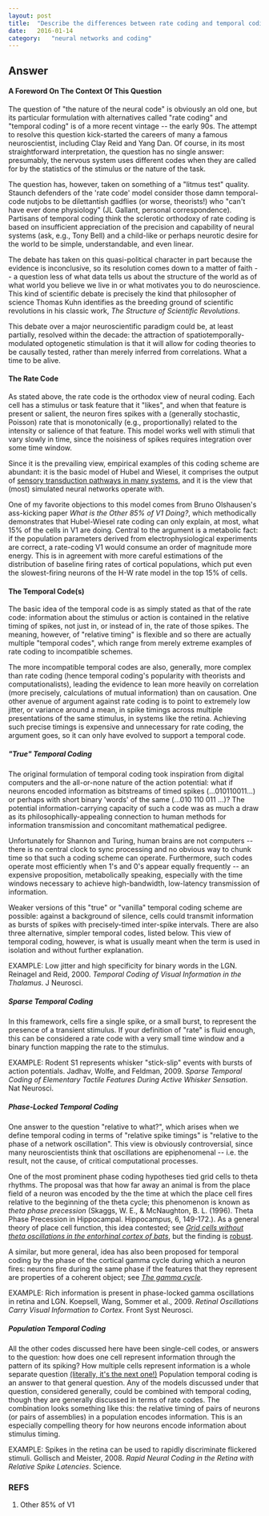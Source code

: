 ```yaml
---
layout: post
title:	"Describe the differences between rate coding and temporal coding, and give examples of each in the nervous system."
date:	2016-01-14
category:	"neural networks and coding"
---
```

## Answer

#### A Foreword On The Context Of This Question

The question of "the nature of the neural code" is obviously an old one, but its particular formulation with alternatives called "rate coding" and "temporal coding" is of a more recent vintage -- the early 90s. The attempt to resolve this question kick-started the careers of many a famous neuroscientist, including Clay Reid and Yang Dan. Of course, in its most straightforward interpretation, the question has no single answer: presumably, the nervous system uses different codes when they are called for by the statistics of the stimulus or the nature of the task.

The question has, however, taken on something of a "litmus test" quality. Staunch defenders of the 'rate code' model consider those damn temporal-code nutjobs to be dilettantish gadflies (or worse, theorists!) who "can't have ever done physiology" (JL Gallant, personal correspondence). Partisans of temporal coding think the sclerotic orthodoxy of rate coding is based on insufficient appreciation of the precision and capability of neural systems (ask, e.g., Tony Bell) and a child-like or perhaps neurotic desire for the world to be simple, understandable, and even linear.

The debate has taken on this quasi-political character in part because the evidence is inconclusive, so its resolution comes down to a matter of faith -- a question less of what data tells us about the structure of the world as of what world you believe we live in or what motivates you to do neuroscience. This kind of scientific debate is precisely the kind that philosopher of science Thomas Kuhn identifies as the breeding ground of scientific revolutions in his classic work, _The Structure of Scientific Revolutions_.

This debate over a major neuroscientific paradigm could be, at least partially, resolved within the decade: the attraction of spatiotemporally-modulated optogenetic stimulation is that it will allow for coding theories to be causally tested, rather than merely inferred from correlations. What a time to be alive.

#### The Rate Code

As stated above, the rate code is the orthodox view of neural coding. Each cell has a stimulus or task feature that it "likes", and when that feature is present or salient, the neuron fires spikes with a (generally stochastic, Poisson) rate that is monotonically (e.g., proportionally) related to the intensity or salience of that feature. This model works well with stimuli that vary slowly in time, since the noisiness of spikes requires integration over some time window.

Since it is the prevailing view, empirical examples of this coding scheme are abundant: it is the basic model of Hubel and Wiesel, it comprises the output of
[sensory transduction pathways in many systems]({{site.url}}{{site.baseurl}}/01), and it is the view that (most) simulated neural networks operate with.

One of my favorite objections to this model comes from Bruno Olshausen's ass-kicking paper _What is the Other 85% of V1 Doing?_, which methodically demonstrates that Hubel-Wiesel rate coding can only explain, at most, what 15% of the cells in V1 are doing. Central to the argument is a metabolic fact: if the population parameters derived from electrophysiological experiments are correct, a rate-coding V1 would consume an order of magnitude more energy. This is in agreement with more careful estimations of the distribution of baseline firing rates of cortical populations, which put even the slowest-firing neurons of the H-W rate model in the top 15% of cells.

#### The Temporal Code(s)

The basic idea of the temporal code is as simply stated as that of the rate code: information about the stimulus or action is contained in the relative timing of spikes, not just in, or instead of in, the rate of those spikes. The meaning, however, of "relative timing" is flexible and so there are actually multiple "temporal codes", which range from merely extreme examples of rate coding to incompatible schemes.

The more incompatible temporal codes are also, generally, more complex than rate coding (hence temporal coding's popularity with theorists and computationalists), leading the evidence to lean more heavily on correlation (more precisely, calculations of mutual information) than on causation. One other avenue of argument against rate coding is to point to extremely low jitter, or variance around a mean, in spike timings across multiple presentations of the same stimulus, in systems like the retina. Achieving such precise timings is expensive and unnecessary for rate coding, the argument goes, so it can only have evolved to support a temporal code.

##### "True" Temporal Coding

The original formulation of temporal coding took inspiration from digital computers and the all-or-none nature of the action potential: what if neurons encoded information as bitstreams of timed spikes (...010110011...) or perhaps with short binary 'words' of the same (...010 110 011 ...)? The potential information-carrying capacity of such a code was as much a draw as its philosophically-appealing connection to human methods for information transmission and concomitant mathematical pedigree.

Unfortunately for Shannon and Turing, human brains are not computers -- there is no central clock to sync processing and no obvious way to chunk time so that such a coding scheme can operate. Furthermore, such codes operate most efficiently when 1's and 0's appear equally frequently -- an expensive proposition, metabolically speaking, especially with the time windows necessary to achieve high-bandwidth, low-latency transmission of information.

Weaker versions of this "true" or "vanilla" temporal coding scheme are possible: against a background of silence, cells could transmit information as bursts of spikes with precisely-timed inter-spike intervals. There are also three alternative, simpler temporal codes, listed below. This view of temporal coding, however, is what is usually meant when the term is used in isolation and without further explanation.

EXAMPLE: Low jitter and high specificity for binary words in the LGN. Reinagel and Reid, 2000. _Temporal Coding of Visual Information in the Thalamus_. J Neurosci.

##### Sparse Temporal Coding

In this framework, cells fire a single spike, or a small burst, to represent the presence of a transient stimulus. If your definition of "rate" is fluid enough, this can be considered a rate code with a very small time window and a binary function mapping the rate to the stimulus.

EXAMPLE: Rodent S1 represents whisker "stick-slip" events with bursts of action potentials. Jadhav, Wolfe, and Feldman, 2009. _Sparse Temporal Coding of Elementary Tactile Features During Active Whisker Sensation_. Nat Neurosci.

##### Phase-Locked Temporal Coding

One answer to the question "relative to what?", which arises when we define temporal coding in terms of "relative spike timings" is "relative to the phase of a network oscillation".
This view is obviously controversial, since many neuroscientists think that oscillations are epiphenomenal -- i.e. the result, not the cause, of critical computational processes.

One of the most prominent phase coding hypotheses tied grid cells to theta rhythms. The proposal was that how far away an animal is from the place field of a neuron was encoded by the the time at which the place cell fires relative to the beginning of the theta cycle; this phenomenon is known as *theta phase precession* (Skaggs, W. E., & McNaughton, B. L. (1996). Theta Phase Precession in Hippocampal. Hippocampus, 6, 149-172.).
As a general theory of place cell function, this idea contested;
see _[Grid cells without theta oscillations in the entorhinal cortex of bats](http://www.nature.com/nature/journal/v479/n7371/abs/nature10583.html)_,
but the finding is [robust](http://www.ncbi.nlm.nih.gov/pubmed/23354386).

 A similar, but more general, idea has also been proposed for temporal coding by the phase of the cortical gamma cycle during which a neuron fires:
neurons fire during the same phase if the features that they represent are properties of a coherent object;
see [_The gamma cycle_](http://www.cell.com/trends/neurosciences/abstract/S0166-2236(07)00124-5).

EXAMPLE: Rich information is present in phase-locked gamma oscillations in retina and LGN. Koepsell, Wang, Sommer et al., 2009. _Retinal Oscillations Carry Visual Information to Cortex_. Front Syst Neurosci.

##### Population Temporal Coding

All the other codes discussed here have been single-cell codes, or answers to the question:
how does one cell represent information through the pattern of its spiking?
How multiple cells represent information is a whole separate question
[(literally, it's  the next one!)]({{site.url}}{{site.baseurl}}/48)
Population temporal coding is an answer to that general question.
Any of the models discussed under that question, considered generally, could be combined with temporal coding,
though they are generally discussed in terms of rate codes.
The combination looks something like this:
the relative timing of pairs of neurons (or pairs of assemblies) in a population encodes information.
This is an especially compelling theory for how neurons encode information about stimulus timing.

EXAMPLE: Spikes in the retina can be used to rapidly discriminate flickered stimuli. Gollisch and Meister, 2008. _Rapid Neural Coding in the Retina with Relative Spike Latencies_. Science.

### REFS
1. Other 85% of V1
